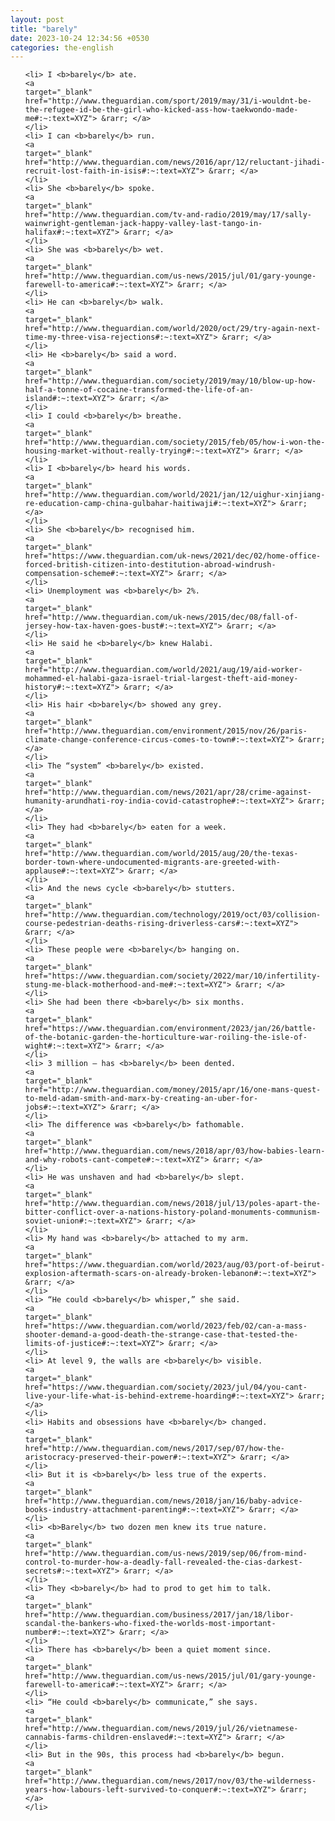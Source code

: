 ```yaml
---
layout: post
title: "barely"
date: 2023-10-24 12:34:56 +0530
categories: the-english
---
```

<ol>

    <li> I <b>barely</b> ate.
    <a 
    target="_blank" 
    href="http://www.theguardian.com/sport/2019/may/31/i-wouldnt-be-the-refugee-id-be-the-girl-who-kicked-ass-how-taekwondo-made-me#:~:text=XYZ"> &rarr; </a>
    </li>
    <li> I can <b>barely</b> run.
    <a 
    target="_blank" 
    href="http://www.theguardian.com/news/2016/apr/12/reluctant-jihadi-recruit-lost-faith-in-isis#:~:text=XYZ"> &rarr; </a>
    </li>
    <li> She <b>barely</b> spoke.
    <a 
    target="_blank" 
    href="http://www.theguardian.com/tv-and-radio/2019/may/17/sally-wainwright-gentleman-jack-happy-valley-last-tango-in-halifax#:~:text=XYZ"> &rarr; </a>
    </li>
    <li> She was <b>barely</b> wet.
    <a 
    target="_blank" 
    href="http://www.theguardian.com/us-news/2015/jul/01/gary-younge-farewell-to-america#:~:text=XYZ"> &rarr; </a>
    </li>
    <li> He can <b>barely</b> walk.
    <a 
    target="_blank" 
    href="http://www.theguardian.com/world/2020/oct/29/try-again-next-time-my-three-visa-rejections#:~:text=XYZ"> &rarr; </a>
    </li>
    <li> He <b>barely</b> said a word.
    <a 
    target="_blank" 
    href="http://www.theguardian.com/society/2019/may/10/blow-up-how-half-a-tonne-of-cocaine-transformed-the-life-of-an-island#:~:text=XYZ"> &rarr; </a>
    </li>
    <li> I could <b>barely</b> breathe.
    <a 
    target="_blank" 
    href="http://www.theguardian.com/society/2015/feb/05/how-i-won-the-housing-market-without-really-trying#:~:text=XYZ"> &rarr; </a>
    </li>
    <li> I <b>barely</b> heard his words.
    <a 
    target="_blank" 
    href="http://www.theguardian.com/world/2021/jan/12/uighur-xinjiang-re-education-camp-china-gulbahar-haitiwaji#:~:text=XYZ"> &rarr; </a>
    </li>
    <li> She <b>barely</b> recognised him.
    <a 
    target="_blank" 
    href="https://www.theguardian.com/uk-news/2021/dec/02/home-office-forced-british-citizen-into-destitution-abroad-windrush-compensation-scheme#:~:text=XYZ"> &rarr; </a>
    </li>
    <li> Unemployment was <b>barely</b> 2%.
    <a 
    target="_blank" 
    href="http://www.theguardian.com/uk-news/2015/dec/08/fall-of-jersey-how-tax-haven-goes-bust#:~:text=XYZ"> &rarr; </a>
    </li>
    <li> He said he <b>barely</b> knew Halabi.
    <a 
    target="_blank" 
    href="http://www.theguardian.com/world/2021/aug/19/aid-worker-mohammed-el-halabi-gaza-israel-trial-largest-theft-aid-money-history#:~:text=XYZ"> &rarr; </a>
    </li>
    <li> His hair <b>barely</b> showed any grey.
    <a 
    target="_blank" 
    href="http://www.theguardian.com/environment/2015/nov/26/paris-climate-change-conference-circus-comes-to-town#:~:text=XYZ"> &rarr; </a>
    </li>
    <li> The “system” <b>barely</b> existed.
    <a 
    target="_blank" 
    href="http://www.theguardian.com/news/2021/apr/28/crime-against-humanity-arundhati-roy-india-covid-catastrophe#:~:text=XYZ"> &rarr; </a>
    </li>
    <li> They had <b>barely</b> eaten for a week.
    <a 
    target="_blank" 
    href="http://www.theguardian.com/world/2015/aug/20/the-texas-border-town-where-undocumented-migrants-are-greeted-with-applause#:~:text=XYZ"> &rarr; </a>
    </li>
    <li> And the news cycle <b>barely</b> stutters.
    <a 
    target="_blank" 
    href="http://www.theguardian.com/technology/2019/oct/03/collision-course-pedestrian-deaths-rising-driverless-cars#:~:text=XYZ"> &rarr; </a>
    </li>
    <li> These people were <b>barely</b> hanging on.
    <a 
    target="_blank" 
    href="https://www.theguardian.com/society/2022/mar/10/infertility-stung-me-black-motherhood-and-me#:~:text=XYZ"> &rarr; </a>
    </li>
    <li> She had been there <b>barely</b> six months.
    <a 
    target="_blank" 
    href="https://www.theguardian.com/environment/2023/jan/26/battle-of-the-botanic-garden-the-horticulture-war-roiling-the-isle-of-wight#:~:text=XYZ"> &rarr; </a>
    </li>
    <li> 3 million – has <b>barely</b> been dented.
    <a 
    target="_blank" 
    href="http://www.theguardian.com/money/2015/apr/16/one-mans-quest-to-meld-adam-smith-and-marx-by-creating-an-uber-for-jobs#:~:text=XYZ"> &rarr; </a>
    </li>
    <li> The difference was <b>barely</b> fathomable.
    <a 
    target="_blank" 
    href="http://www.theguardian.com/news/2018/apr/03/how-babies-learn-and-why-robots-cant-compete#:~:text=XYZ"> &rarr; </a>
    </li>
    <li> He was unshaven and had <b>barely</b> slept.
    <a 
    target="_blank" 
    href="http://www.theguardian.com/news/2018/jul/13/poles-apart-the-bitter-conflict-over-a-nations-history-poland-monuments-communism-soviet-union#:~:text=XYZ"> &rarr; </a>
    </li>
    <li> My hand was <b>barely</b> attached to my arm.
    <a 
    target="_blank" 
    href="https://www.theguardian.com/world/2023/aug/03/port-of-beirut-explosion-aftermath-scars-on-already-broken-lebanon#:~:text=XYZ"> &rarr; </a>
    </li>
    <li> “He could <b>barely</b> whisper,” she said.
    <a 
    target="_blank" 
    href="https://www.theguardian.com/world/2023/feb/02/can-a-mass-shooter-demand-a-good-death-the-strange-case-that-tested-the-limits-of-justice#:~:text=XYZ"> &rarr; </a>
    </li>
    <li> At level 9, the walls are <b>barely</b> visible.
    <a 
    target="_blank" 
    href="https://www.theguardian.com/society/2023/jul/04/you-cant-live-your-life-what-is-behind-extreme-hoarding#:~:text=XYZ"> &rarr; </a>
    </li>
    <li> Habits and obsessions have <b>barely</b> changed.
    <a 
    target="_blank" 
    href="http://www.theguardian.com/news/2017/sep/07/how-the-aristocracy-preserved-their-power#:~:text=XYZ"> &rarr; </a>
    </li>
    <li> But it is <b>barely</b> less true of the experts.
    <a 
    target="_blank" 
    href="http://www.theguardian.com/news/2018/jan/16/baby-advice-books-industry-attachment-parenting#:~:text=XYZ"> &rarr; </a>
    </li>
    <li> <b>Barely</b> two dozen men knew its true nature.
    <a 
    target="_blank" 
    href="http://www.theguardian.com/us-news/2019/sep/06/from-mind-control-to-murder-how-a-deadly-fall-revealed-the-cias-darkest-secrets#:~:text=XYZ"> &rarr; </a>
    </li>
    <li> They <b>barely</b> had to prod to get him to talk.
    <a 
    target="_blank" 
    href="http://www.theguardian.com/business/2017/jan/18/libor-scandal-the-bankers-who-fixed-the-worlds-most-important-number#:~:text=XYZ"> &rarr; </a>
    </li>
    <li> There has <b>barely</b> been a quiet moment since.
    <a 
    target="_blank" 
    href="http://www.theguardian.com/us-news/2015/jul/01/gary-younge-farewell-to-america#:~:text=XYZ"> &rarr; </a>
    </li>
    <li> “He could <b>barely</b> communicate,” she says.
    <a 
    target="_blank" 
    href="http://www.theguardian.com/news/2019/jul/26/vietnamese-cannabis-farms-children-enslaved#:~:text=XYZ"> &rarr; </a>
    </li>
    <li> But in the 90s, this process had <b>barely</b> begun.
    <a 
    target="_blank" 
    href="http://www.theguardian.com/news/2017/nov/03/the-wilderness-years-how-labours-left-survived-to-conquer#:~:text=XYZ"> &rarr; </a>
    </li>
